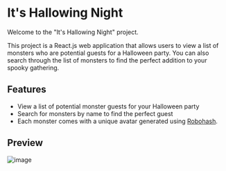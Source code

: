
# It's Hallowing Night

Welcome to the "It's Hallowing Night" project. 

This project is a React.js web application that allows users to view a list of monsters who are potential guests for a Halloween party. You can also search through the list of monsters to find the perfect addition to your spooky gathering. 

## Features

- View a list of potential monster guests for your Halloween party
- Search for monsters by name to find the perfect guest
- Each monster comes with a unique avatar generated using [Robohash](https://robohash.org/).

## Preview
![image](https://github.com/IlonaZaika/monsters/assets/79915514/2397d2e2-5236-4536-9ccd-d88b22968549)

